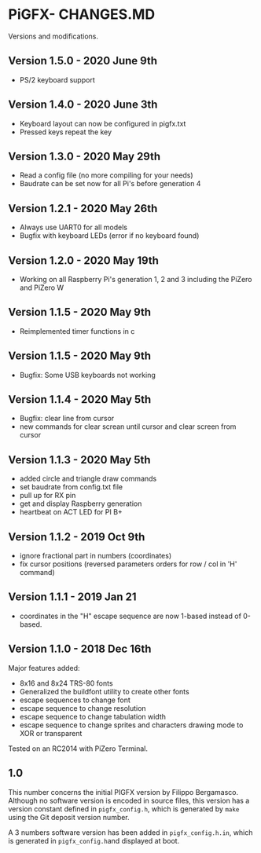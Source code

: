 # PiGFX- CHANGES.MD

Versions and modifications.

## Version 1.5.0 - 2020 June 9th

* PS/2 keyboard support

## Version 1.4.0 - 2020 June 3th

* Keyboard layout can now be configured in pigfx.txt
* Pressed keys repeat the key

## Version 1.3.0 - 2020 May 29th

* Read a config file (no more compiling for your needs)
* Baudrate can be set now for all Pi's before generation 4

## Version 1.2.1 - 2020 May 26th

* Always use UART0 for all models
* Bugfix with keyboard LEDs (error if no keyboard found)

## Version 1.2.0 - 2020 May 19th

* Working on all Raspberry Pi's generation 1, 2 and 3 including the PiZero and PiZero W

## Version 1.1.5 - 2020 May 9th

* Reimplemented timer functions in c

## Version 1.1.5 - 2020 May 9th

* Bugfix: Some USB keyboards not working

## Version 1.1.4 - 2020 May 5th

* Bugfix: clear line from cursor
* new commands for clear screan until cursor and clear screen from cursor

## Version 1.1.3 - 2020 May 5th

* added circle and triangle draw commands
* set baudrate from config.txt file
* pull up for RX pin
* get and display Raspberry generation
* heartbeat on ACT LED for PI B+

## Version 1.1.2 - 2019 Oct 9th

* ignore fractional part in numbers (coordinates)
* fix cursor positions (reversed parameters orders for row / col in 'H' command)

## Version 1.1.1 - 2019 Jan 21

* coordinates in the "H" escape sequence are now 1-based instead of 0-based.

## Version 1.1.0 - 2018 Dec 16th

Major features added:

+ 8x16 and 8x24 TRS-80 fonts
+ Generalized the buildfont utility to create other fonts
+ escape sequences to change font
+ escape sequence to change resolution
+ escape sequence to change tabulation width
+ escape sequence to change sprites and characters drawing mode to XOR or transparent

Tested on an RC2014 with PiZero Terminal.

## 1.0

This number concerns the initial PIGFX version by Filippo Bergamasco. Although no software version is encoded in source files, 
this version has a version constant defined in `pigfx_config.h`, which is generated by `make` using the Git deposit version number.

A 3 numbers software version has been added in `pigfx_config.h.in`, which is generated in `pigfx_config.h`and displayed at boot.


